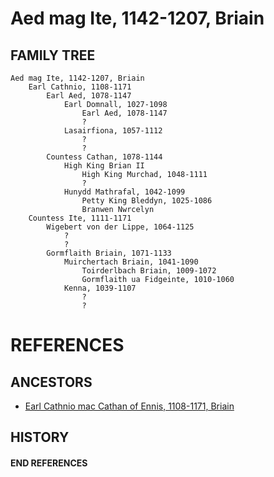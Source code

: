 # Aed mag Ite, 1142-1207, Briain

## FAMILY TREE

```
Aed mag Ite, 1142-1207, Briain
	Earl Cathnio, 1108-1171
		Earl Aed, 1078-1147
			Earl Domnall, 1027-1098
				Earl Aed, 1078-1147
				?
			Lasairfiona, 1057-1112
				?
				?
		Countess Cathan, 1078-1144
			High King Brian II
				High King Murchad, 1048-1111
				?
			Hunydd Mathrafal, 1042-1099
				Petty King Bleddyn, 1025-1086
				Branwen Nwrcelyn
	Countess Ite, 1111-1171
		Wigebert von der Lippe, 1064-1125
			?
			?
		Gormflaith Briain, 1071-1133
			Muirchertach Briain, 1041-1090
				Toirderlbach Briain, 1009-1072
				Gormflaith ua Fidgeinte, 1010-1060
			Kenna, 1039-1107
				?
				?
```

# REFERENCES

## ANCESTORS
* [Earl Cathnio mac Cathan of Ennis, 1108-1171, Briain](cathnio_mac_cathan_1108.md)

## HISTORY
#### END REFERENCES